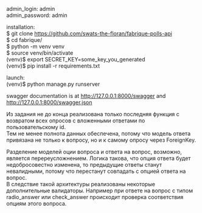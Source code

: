 admin_login: admin\
admin_password: admin

installation:\
$ git clone https://github.com/swats-the-floran/fabrique-polls-api \
$ cd fabrique/\
$ python -m venv venv\
$ source venv/bin/activate\
(venv)$ export SECRET_KEY=some_key_you_generated\
(venv)$ pip install -r requirements.txt

launch:\
(venv)$ python manage.py runserver

swagger documentation is at http://127.0.0.1:8000/swagger and http://127.0.0.1:8000/swagger.json

Из задания не до конца реализована только последняя функция с возвратом всех опросов с вложенными ответами по пользовательскому id.\
Тем не менее полнота данных обеспечена, потому что модель ответа привязана не только к вопросу, но и к самому опросу через ForeignKey.

Разделение моделей оции вопроса и ответа на вопрос, возможно, является перереусложнением. Логика такова, что опция ответа будет недобросовестно изменена, то предыдущие ответы станут невалидными, потому что перестанут совпадать с опцией ответа на вопрос.\
В следствие такой архитектуры реализованы некоторые дополнительные валидаторы. Например при ответе на вопрос с типом radio_answer или check_answer происходит проверка соответствия опциям этого вопроса.
